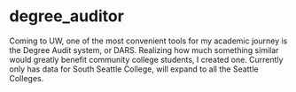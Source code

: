 # degree_auditor
Coming to UW, one of the most convenient tools for my academic journey is the Degree Audit system, or DARS. Realizing how much something similar would greatly benefit community college students, I created one. Currently only has data for South Seattle College, will expand to all the Seattle Colleges.
